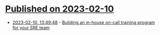 # [Published on 2023-02-10](index.md)

* [2023-02-10, 13:49:48](https://news.ycombinator.com/item?id=34739558) - [Building an in-house on-call training program for your SRE team](https://fiberplane.com/blog/how-to-build-an-in-house-on-call-training-program)
